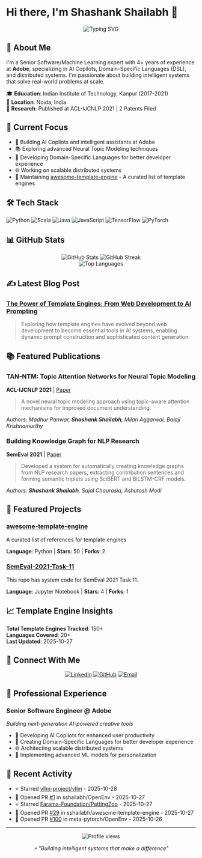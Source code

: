 # Hi there, I'm Shashank Shailabh 👋

<div align="center">
  <img src="https://readme-typing-svg.herokuapp.com?font=Fira+Code&pause=1000&color=2E9EF7&center=true&vCenter=true&width=435&lines=Senior+Software+Engineer+%40+Adobe;AI+%26+Machine+Learning+Expert;IIT+Kanpur+Alumnus;Building+Intelligent+Systems" alt="Typing SVG" />
</div>

## 🚀 About Me

I'm a Senior Software/Machine Learning expert with 4+ years of experience at **Adobe**, specializing in AI Copilots, Domain-Specific Languages (DSL), and distributed systems. I'm passionate about building intelligent systems that solve real-world problems at scale.

🎓 **Education**: Indian Institute of Technology, Kanpur (2017-2021)  
📍 **Location**: Noida, India  
🔬 **Research**: Published at ACL-IJCNLP 2021 | 2 Patents Filed  

## 🎯 Current Focus

<!-- START:now -->
- 🤖 Building AI Copilots and intelligent assistants at Adobe
- 📚 Exploring advanced Neural Topic Modeling techniques
- 🔧 Developing Domain-Specific Languages for better developer experience
- 🌐 Working on scalable distributed systems
- 📝 Maintaining [awesome-template-engine](https://github.com/sshailabh/awesome-template-engine) - A curated list of template engines
<!-- END:now -->

## 🛠️ Tech Stack

![Python](https://img.shields.io/badge/Python-3776AB?style=for-the-badge&logo=python&logoColor=white)
![Scala](https://img.shields.io/badge/Scala-DC322F?style=for-the-badge&logo=scala&logoColor=white)
![Java](https://img.shields.io/badge/Java-ED8B00?style=for-the-badge&logo=openjdk&logoColor=white)
![JavaScript](https://img.shields.io/badge/JavaScript-F7DF1E?style=for-the-badge&logo=javascript&logoColor=black)
![TensorFlow](https://img.shields.io/badge/TensorFlow-FF6F00?style=for-the-badge&logo=tensorflow&logoColor=white)
![PyTorch](https://img.shields.io/badge/PyTorch-EE4C2C?style=for-the-badge&logo=pytorch&logoColor=white)

## 📊 GitHub Stats

<div align="center">
  <img src="https://github-readme-stats.vercel.app/api?username=sshailabh&show_icons=true&theme=tokyonight&hide_border=true&count_private=true" alt="GitHub Stats" />
  <img src="https://github-readme-streak-stats.herokuapp.com/?user=sshailabh&theme=tokyonight&hide_border=true" alt="GitHub Streak" />
</div>

<div align="center">
  <img src="https://github-readme-stats.vercel.app/api/top-langs/?username=sshailabh&layout=compact&theme=tokyonight&hide_border=true" alt="Top Languages" />
</div>

## ✍️ Latest Blog Post

### [The Power of Template Engines: From Web Development to AI Prompting](https://substack.com/home/post/p-164289869)
> Exploring how template engines have evolved beyond web development to become essential tools in AI systems, enabling dynamic prompt construction and sophisticated content generation.

## 📚 Featured Publications

### TAN-NTM: Topic Attention Networks for Neural Topic Modeling
**ACL-IJCNLP 2021** | [Paper](https://aclanthology.org/2021.acl-long.299/)

> A novel neural topic modeling approach using topic-aware attention mechanisms for improved document understanding.

*Authors: Madhur Panwar, **Shashank Shailabh**, Milan Aggarwal, Balaji Krishnamurthy*

### Building Knowledge Graph for NLP Research
**SemEval 2021** | [Paper](https://aclanthology.org/2021.semeval-1.57/)

> Developed a system for automatically creating knowledge graphs from NLP research papers, extracting contribution sentences and forming semantic triplets using SciBERT and BiLSTM-CRF models.

*Authors: **Shashank Shailabh**, Sajal Chaurasia, Ashutosh Modi*

## 🌟 Featured Projects

<!-- START:projects -->
### [awesome-template-engine](https://github.com/sshailabh/awesome-template-engine)
A curated list of references for template engines

**Language**: Python | **Stars**: 50 | **Forks**: 2

### [SemEval-2021-Task-11](https://github.com/sshailabh/SemEval-2021-Task-11)
This repo has system code for SemEval 2021 Task 11.

**Language**: Jupyter Notebook | **Stars**: 4 | **Forks**: 1
<!-- END:projects -->

## 📈 Template Engine Insights

<!-- START:template-stats -->
**Total Template Engines Tracked**: 150+  
**Languages Covered**: 20+  
**Last Updated**: 2025-10-27
<!-- END:template-stats -->

## 🤝 Connect With Me

<div align="center">
  
[![LinkedIn](https://img.shields.io/badge/LinkedIn-0077B5?style=for-the-badge&logo=linkedin&logoColor=white)](https://www.linkedin.com/in/shashank-shailabh/)
[![GitHub](https://img.shields.io/badge/GitHub-100000?style=for-the-badge&logo=github&logoColor=white)](https://github.com/sshailabh)
[![Email](https://img.shields.io/badge/Email-D14836?style=for-the-badge&logo=gmail&logoColor=white)](mailto:shailabhshashank@gmail.com)

</div>

## 💼 Professional Experience

### Senior Software Engineer @ Adobe
*Building next-generation AI-powered creative tools*

- 🚀 Developing AI Copilots for enhanced user productivity
- 🔧 Creating Domain-Specific Languages for better developer experience
- 🌐 Architecting scalable distributed systems
- 🧠 Implementing advanced ML models for personalization

## 🎯 Recent Activity

<!-- START:activity -->
- ⭐ Starred [vllm-project/vllm](https://github.com/vllm-project/vllm) - 2025-10-28
- 🔄 Opened PR [#1](https://github.com/sshailabh/OpenEnv/pull/1) in sshailabh/OpenEnv - 2025-10-27
- ⭐ Starred [Farama-Foundation/PettingZoo](https://github.com/Farama-Foundation/PettingZoo) - 2025-10-27
- 🔄 Opened PR [#29](https://github.com/sshailabh/awesome-template-engine/pull/29) in sshailabh/awesome-template-engine - 2025-10-27
- 🔄 Opened PR [#100](https://github.com/meta-pytorch/OpenEnv/pull/100) in meta-pytorch/OpenEnv - 2025-10-26
<!-- END:activity -->

---

<div align="center">
  <img src="https://komarev.com/ghpvc/?username=sshailabh&style=flat-square&color=blue" alt="Profile views"/>
  
  <br/>
  
  <i>⚡ "Building intelligent systems that make a difference"</i>
</div>